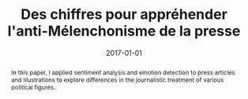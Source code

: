---
title: "Des chiffres pour appréhender l&apos;anti-Mélenchonisme de la presse"
collection: publications
paperurl: 'https://www.marianne.net/agora/tribunes-libres/des-chiffres-pour-apprehender-l-anti-melenchonisme-de-la-presse'
link: https://www.marianne.net/agora/tribunes-libres/des-chiffres-pour-apprehender-l-anti-melenchonisme-de-la-presse
tags:
    - tag: Politics
      id: politics
      color: '#FFDAB9'
      text_color: '#000000'
    - tag: Data mining
      id: data-mining
      color: '#8B0000'
      text_color: '#ffffff'
type: press
date: 2017-01-01
venue: 'Marianne'
authors: <b>Gautheron L.</b>
abstract: "In this paper, I applied sentiment analysis and emotion detection to press articles and illustrations to explore differences in the journalistic treatment of various political figures."
citation: ' Lucas Gautheron, &quot;Des chiffres pour appréhender l&amp;apos;anti-Mélenchonisme de la presse.&quot; Marianne, 2017.'
---